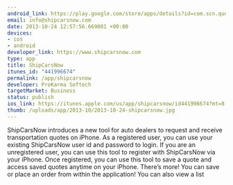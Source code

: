 ```yaml
--- 
android_link: https://play.google.com/store/apps/details?id=com.scn.quote&hl=en
email: info@shipcarsnow.com
date: 2013-10-24 12:57:56.669001 +00:00
devices: 
- ios
- android
developer_link: https://www.shipcarsnow.com
type: app
title: ShipCarsNow
itunes_id: "441996674"
permalink: /app/shipcarsnow
developer: ProKarma Softech
targetMarket: Business
status: publish
ios_link: https://itunes.apple.com/us/app/shipcarsnow/id441996674?mt=8
thumb: /uploads/app/2013-10/2013-10-24-shipcarsnow.jpg
---
```


ShipCarsNow introduces a new tool for auto dealers to request and receive transportation quotes on iPhone. As a registered user, you can use your existing ShipCarsNow user id and password to login. If you are an unregistered user, you can use this tool to register with ShipCarsNow via your iPhone. Once registered, you can use this tool to save a quote and access saved quotes anytime on your iPhone. There’s more! You can save or place an order from within the application! You can also view a list

